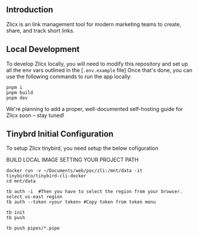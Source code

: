 ## Introduction

Zlicx is an link management tool for modern marketing teams to create, share, and track short links.

## Local Development 

To develop Zlicx locally, you will need to modify this repository and set up all the env vars outlined in the [`.env.example` file]
Once that's done, you can use the following commands to run the app locally:

```
pnpm i
pnpm build
pnpm dev
```

We're planning to add a proper, well-documented self-hosting guide for Zlicx soon – stay tuned!

## Tinybrd Initial Configuration

To setup Zlicx tinybird, you need setup the below cofiguration

BUILD LOCAL IMAGE SETTING YOUR PROJECT PATH

```
docker run -v ~/Documents/web/poc/zli:/mnt/data -it tinybirdco/tinybird-cli-docker
cd mnt/data

tb auth -i  #Then you have to select the region from your browser. select us-east region
tb auth --token <your token> #Copy token from token menu

tb init
tb push

tb push pipes/*.pipe

```
